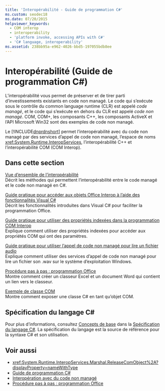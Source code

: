 ```yaml
---
title: 'Interopérabilité - Guide de programmation C#'
ms.custom: seodec18
ms.date: 07/20/2015
helpviewer_keywords:
  - COM interop
  - interoperability
  - 'platform invoke, accessing APIs with C#'
  - 'C# language, interoperability'
ms.assetid: 238bb95a-e962-4026-bbd5-197055bdb8ee
---
```

# <a name="interoperability-c-programming-guide"></a>Interopérabilité (Guide de programmation C#)
L’interopérabilité vous permet de préserver et de tirer parti d’investissements existants en code non managé. Le code qui s’exécute sous le contrôle du common language runtime (CLR) est appelé *code managé*, et le code qui s’exécute en dehors du CLR est appelé *code non managé*. COM, COM+, les composants C++, les composants ActiveX et l’API Microsoft Win32 sont des exemples de code non managé.  
  
 Le [!INCLUDE[dnprdnshort](~/includes/dnprdnshort-md.md)] permet l’interopérabilité avec du code non managé par des services d’appel de code non managé, l’espace de noms <xref:System.Runtime.InteropServices>, l’interopérabilité C++ et l’interopérabilité COM (COM Interop).  
  
## <a name="in-this-section"></a>Dans cette section  
 [Vue d’ensemble de l’interopérabilité](../../../csharp/programming-guide/interop/interoperability-overview.md)  
 Décrit les méthodes qui permettent l’interopérabilité entre le code managé et le code non managé en C#.  
  
 [Guide pratique pour accéder aux objets Office Interop à l’aide des fonctionnalités Visual C#](../../../csharp/programming-guide/interop/how-to-access-office-onterop-objects.md)  
 Décrit les fonctionnalités introduites dans Visual C# pour faciliter la programmation Office.  
  
 [Guide pratique pour utiliser des propriétés indexées dans la programmation COM Interop](../../../csharp/programming-guide/interop/how-to-use-indexed-properties-in-com-interop-rogramming.md)  
 Explique comment utiliser des propriétés indexées pour accéder aux propriétés COM qui ont des paramètres.  
  
 [Guide pratique pour utiliser l’appel de code non managé pour lire un fichier audio](../../../csharp/programming-guide/interop/how-to-use-platform-invoke-to-play-a-wave-file.md)  
 Explique comment utiliser des services d’appel de code non managé pour lire un fichier son .wav sur le système d’exploitation Windows.  
  
 [Procédure pas à pas : programmation Office](../../../csharp/programming-guide/interop/walkthrough-office-programming.md)  
 Montre comment créer un classeur Excel et un document Word qui contient un lien vers le classeur.  
  
 [Exemple de classe COM](../../../csharp/programming-guide/interop/example-com-class.md)  
 Montre comment exposer une classe C# en tant qu’objet COM.  
  
## <a name="c-language-specification"></a>Spécification du langage C#  

Pour plus d’informations, consultez [Concepts de base](~/_csharplang/spec/unsafe-code.md) dans la [Spécification du langage C#](../../language-reference/language-specification/index.md). La spécification du langage est la source de référence pour la syntaxe C# et son utilisation.
  
## <a name="see-also"></a>Voir aussi

- <xref:System.Runtime.InteropServices.Marshal.ReleaseComObject%2A?displayProperty=nameWithType>
- [Guide de programmation C#](../../../csharp/programming-guide/index.md)
- [Interopération avec du code non managé](../../../../docs/framework/interop/index.md)
- [Procédure pas à pas : programmation Office](../../../csharp/programming-guide/interop/walkthrough-office-programming.md)
